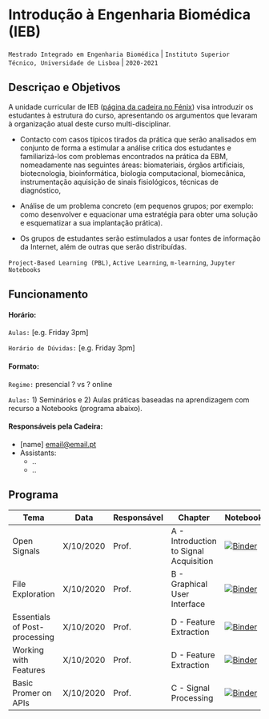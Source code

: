 
# Introdução à Engenharia Biomédica (IEB)
```Mestrado Integrado em Engenharia Biomédica``` | ```Instituto Superior Técnico, Universidade de Lisboa``` | ```2020-2021```

## Descriçao e Objetivos

A unidade curricular de IEB ([página da cadeira no Fénix](https://fenix.tecnico.ulisboa.pt/disciplinas/IEB/2009-2010/1-semestre/pagina-inicial)) visa introduzir os estudantes à estrutura do curso, apresentando os argumentos que levaram à organização atual deste curso multi-disciplinar.  

- Contacto com casos típicos tirados da prática que serão analisados em conjunto de forma a estimular a análise critica dos estudantes e familiarizá-los com problemas encontrados na prática da EBM, nomeadamente nas seguintes áreas:  biomateriais,  órgãos artificiais,  biotecnologia,  bioinformática,  biologia computacional, biomecânica,  instrumentação aquisição de sinais fisiológicos,  técnicas de diagnóstico,  
  
- Análise de um problema concreto (em pequenos grupos; por exemplo: como desenvolver e equacionar uma estratégia para obter uma solução e esquematizar a sua implantação prática). 
  
- Os grupos de estudantes serão estimulados a usar fontes de informação da Internet, além de outras que serão distribuídas.

```Project-Based Learning (PBL)```, ```Active Learning```, ```m-learning```, ```Jupyter Notebooks```

## Funcionamento 

#### Horário:

`Aulas:` [e.g. Friday 3pm]

`Horário de Dúvidas:` [e.g. Friday 3pm]

#### Formato:

`Regime:` presencial ? vs ? online

`Aulas:` 1) Seminários e 2) Aulas práticas baseadas na aprendizagem com recurso a Notebooks (programa abaixo).
 

#### Responsáveis pela Cadeira:
 - [name] [email@email.pt](mailto:email@email.pt)
 - Assistants:
   - ..
   - ..


## Programa
Tema | Data | Responsável | Chapter | Notebook 
--- | ---| --- | --- | ---
Open Signals | X/10/2020 | Prof. | A - Introduction to Signal Acquisition |   [![Binder](http://mybinder.org/badge_logo.svg)](http://mybinder.org/v2/gh/PIA-Group/ScientIST-notebooks/master?urlpath=lab/tree/A.Signal_Acquisition/A001%20Open%20Signals.ipynb) 
File Exploration | X/10/2020 | Prof. | B - Graphical User Interface |  [![Binder](http://mybinder.org/badge_logo.svg)](http://mybinder.org/v2/gh/PIA-Group/ScientIST-notebooks/master?urlpath=lab/tree/B.Graphical_User_Interface/B001%20File%20Exploration.ipynb)
Essentials of Post-processing | X/10/2020 | Prof. | D - Feature Extraction |  [![Binder](http://mybinder.org/badge_logo.svg)](http://mybinder.org/v2/gh/PIA-Group/ScientIST-notebooks/master?urlpath=lab/tree/D.Feature_Extraction/D001%20Essentials%20of%20Post-processing.ipynb)
Working with Features | X/10/2020 | Prof. | D - Feature Extraction |  [![Binder](http://mybinder.org/badge_logo.svg)](http://mybinder.org/v2/gh/PIA-Group/ScientIST-notebooks/master?urlpath=lab/tree/D.Feature_Extraction/D002%20Working%20with%20Features.ipynb)
Basic Promer on APIs | X/10/2020 | Prof. | C - Signal Processing |  [![Binder](http://mybinder.org/badge_logo.svg)](http://mybinder.org/v2/gh/PIA-Group/ScientIST-notebooks/master?urlpath=lab/tree/C.Signal_Processing/C005%20Basic%20Primer%20on%20APIs.ipynb) 
